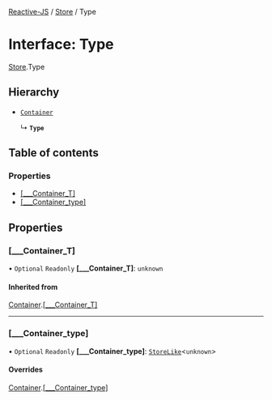 [Reactive-JS](../README.md) / [Store](../modules/Store.md) / Type

# Interface: Type

[Store](../modules/Store.md).Type

## Hierarchy

- [`Container`](types.Container.md)

  ↳ **`Type`**

## Table of contents

### Properties

- [[\_\_\_Container\_T]](Store.Type.md#[___container_t])
- [[\_\_\_Container\_type]](Store.Type.md#[___container_type])

## Properties

### [\_\_\_Container\_T]

• `Optional` `Readonly` **[\_\_\_Container\_T]**: `unknown`

#### Inherited from

[Container](types.Container.md).[[___Container_T]](types.Container.md#[___container_t])

___

### [\_\_\_Container\_type]

• `Optional` `Readonly` **[\_\_\_Container\_type]**: [`StoreLike`](types.StoreLike.md)<`unknown`\>

#### Overrides

[Container](types.Container.md).[[___Container_type]](types.Container.md#[___container_type])
